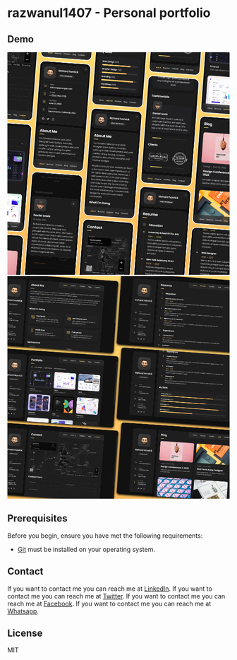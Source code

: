 
# razwanul1407 - Personal portfolio

## Demo
![vCard Mobile Demo](./website-demo-image/mobile.png "Mobile Demo")
![vCard Desktop Demo](./website-demo-image/desktop.png "Desktop Demo")

## Prerequisites

Before you begin, ensure you have met the following requirements:

* [Git](https://git-scm.com/downloads "Download Git") must be installed on your operating system.

## Contact
If you want to contact me you can reach me at [LinkedIn](https://www.linkedin.com/in/mdrazwanulhasan1407).
If you want to contact me you can reach me at [Twitter](https://twitter.com/RazwanulHasan).
If you want to contact me you can reach me at [Facebook](https://www.facebook.com/razwanulhasan/).
If you want to contact me you can reach me at [Whatsapp](https://www.instagram.com/razwanulhasan/).

## License

MIT

